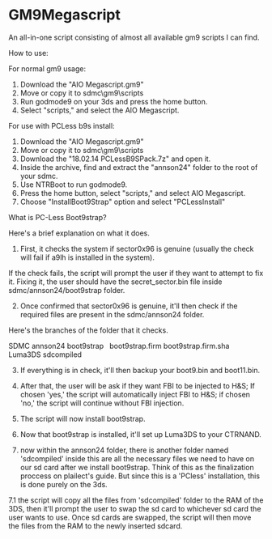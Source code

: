 # GM9Megascript
An all-in-one script consisting of almost all available gm9 scripts I can find.

How to use:

For normal gm9 usage:

1. Download the "AIO Megascript.gm9"
2. Move or copy it to sdmc\gm9\scripts
3. Run godmode9 on your 3ds and press the home button.
4. Select "scripts," and select the AIO Megascript.

For use with PCLess b9s install:

1. Download the "AIO Megascript.gm9"
2. Move or copy it to sdmc\gm9\scripts
3. Download the "18.02.14 PCLessB9SPack.7z" and open it.
4. Inside the archive, find and extract the "annson24" folder to the root of your sdmc.
5. Use NTRBoot to run godmode9.
6. Press the home button, select "scripts," and select AIO Megascript.
7. Choose "InstallBoot9Strap" option and select "PCLessInstall"


What is PC-Less Boot9strap?

Here's a brief explanation on what it does.

1. First, it checks the system if sector0x96 is genuine (usually the check will fail if a9lh is installed in the system).

If the check fails, the script will prompt the user if they want to attempt to fix it. Fixing it, the user should have the secret_sector.bin file inside sdmc/annson24/boot9strap folder.

2. Once confirmed that sector0x96 is genuine, it'll then check if the required files are present in the sdmc/annson24 folder.

Here's the branches of the folder that it checks.

SDMC
 annson24
  boot9strap
   boot9strap.firm
   boot9strap.firm.sha
  Luma3DS
  sdcompiled

3. If everything is in check, it'll then backup your boot9.bin and boot11.bin.

4. After that, the user will be ask if they want FBI to be injected to H&S; If chosen 'yes,' the script will automatically inject FBI to H&S; if chosen 'no,' the script will continue without FBI injection.

5. The script will now install boot9strap.

6. Now that boot9strap is installed, it'll set up Luma3DS to your CTRNAND.

7. now within the annson24 folder, there is another folder named 'sdcompiled' inside this are all the necessary files we need to have on our sd card after we install boot9strap. Think of this as the finalization proccess on plailect's guide. But since this is a 'PCless' installation, this is done purely on the 3ds.

7.1 the script will copy all the files from 'sdcompiled' folder to the RAM of the 3DS, then it'll prompt the user to swap the sd card to whichever sd card the user wants to use. Once sd cards are swapped, the script will then move the files from the RAM to the newly inserted sdcard.
